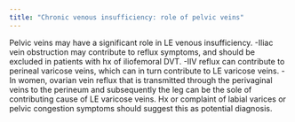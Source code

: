 ```yaml
---
title: "Chronic venous insufficiency: role of pelvic veins"
---
```

Pelvic veins may have a significant role in LE venous insufficiency.
-Iliac vein obstruction may contribute to reflux symptoms, and should be excluded in patients with hx of iliofemoral DVT.
-IIV reflux can contribute to perineal varicose veins, which can in turn contribute to LE varicose veins.
-In women, ovarian vein reflux that is transmitted through the perivaginal veins to the perineum and subsequently the leg can be the sole of contributing cause of LE varicose veins. Hx or complaint of labial varices or pelvic congestion symptoms should suggest this as potential diagnosis.

